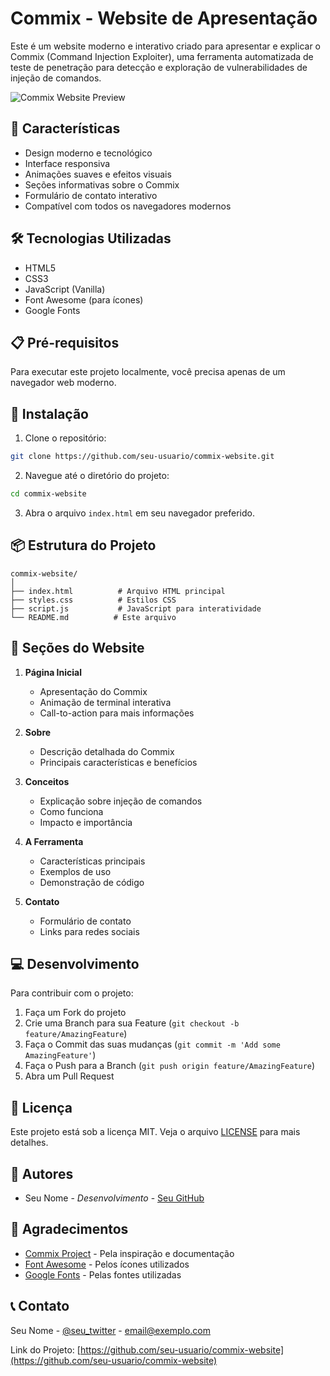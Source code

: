 # Commix - Website de Apresentação

Este é um website moderno e interativo criado para apresentar e explicar o Commix (Command Injection Exploiter), uma ferramenta automatizada de teste de penetração para detecção e exploração de vulnerabilidades de injeção de comandos.

![Commix Website Preview](preview.png)

## 🚀 Características

- Design moderno e tecnológico
- Interface responsiva
- Animações suaves e efeitos visuais
- Seções informativas sobre o Commix
- Formulário de contato interativo
- Compatível com todos os navegadores modernos

## 🛠️ Tecnologias Utilizadas

- HTML5
- CSS3
- JavaScript (Vanilla)
- Font Awesome (para ícones)
- Google Fonts

## 📋 Pré-requisitos

Para executar este projeto localmente, você precisa apenas de um navegador web moderno.

## 🔧 Instalação

1. Clone o repositório:
```bash
git clone https://github.com/seu-usuario/commix-website.git
```

2. Navegue até o diretório do projeto:
```bash
cd commix-website
```

3. Abra o arquivo `index.html` em seu navegador preferido.

## 📦 Estrutura do Projeto

```
commix-website/
│
├── index.html          # Arquivo HTML principal
├── styles.css          # Estilos CSS
├── script.js           # JavaScript para interatividade
└── README.md          # Este arquivo
```

## 🎨 Seções do Website

1. **Página Inicial**
   - Apresentação do Commix
   - Animação de terminal interativa
   - Call-to-action para mais informações

2. **Sobre**
   - Descrição detalhada do Commix
   - Principais características e benefícios

3. **Conceitos**
   - Explicação sobre injeção de comandos
   - Como funciona
   - Impacto e importância

4. **A Ferramenta**
   - Características principais
   - Exemplos de uso
   - Demonstração de código

5. **Contato**
   - Formulário de contato
   - Links para redes sociais

## 💻 Desenvolvimento

Para contribuir com o projeto:

1. Faça um Fork do projeto
2. Crie uma Branch para sua Feature (`git checkout -b feature/AmazingFeature`)
3. Faça o Commit das suas mudanças (`git commit -m 'Add some AmazingFeature'`)
4. Faça o Push para a Branch (`git push origin feature/AmazingFeature`)
5. Abra um Pull Request

## 📝 Licença

Este projeto está sob a licença MIT. Veja o arquivo [LICENSE](LICENSE) para mais detalhes.

## 👥 Autores

- Seu Nome - *Desenvolvimento* - [Seu GitHub](https://github.com/seu-usuario)

## 🙏 Agradecimentos

- [Commix Project](https://github.com/commixproject/commix) - Pela inspiração e documentação
- [Font Awesome](https://fontawesome.com/) - Pelos ícones utilizados
- [Google Fonts](https://fonts.google.com/) - Pelas fontes utilizadas

## 📞 Contato

Seu Nome - [@seu_twitter](https://twitter.com/seu_twitter) - email@exemplo.com

Link do Projeto: [https://github.com/seu-usuario/commix-website](https://github.com/seu-usuario/commix-website)
